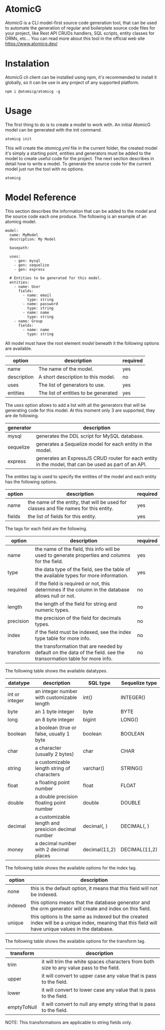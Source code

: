# AtomicG

AtomicG is a CLI model-first source code generation tool, that can be used to automate the generation of regular and 
boilerplate source code files for your project, like Rest API CRUDs handlers, SQL scripts, entity classes for ORMs, etc...
You can read more about this tool in the official web site https://www.atomicg.dev/

# Instalation

AtomicG cli client can be installed using npm, it's recommended to install it globally, so it can be use in any project of 
any supported platform.

    npm i @atomicg/atomicg -g

# Usage

The first thing to do is to create a model to work with. An initial AtomicG model can be generated with the init command.

    atomicg init

This will create the *atomicg.yml* file in the current folder, the created model it's simply a starting point, entities 
and generators must be added to the model to create useful code for the project. The next section describes in detail
how to write a model. To generate the source code for the current model just run the tool with no options.

    atomicg    

# Model Reference

This section describes the information that can be added to the model and the source code each one produce. The following
is an example of an atomicg model.

    model:
      name: MyModel
      description: My Model
    
      basepath:
    
      uses:
        - gen: mysql
        - gen: sequelize
        - gen: express
    
      # Entities to be generated for this model.
      entities:
        - name: User
          fields:
            - name: email
              type: string
            - name: password
              type: string
            - name: name
              type: string
        - name: Group
          fields:
            - name: name
              type: string

All model must have the root element *model* beneath it the following options are available.

| option      | description                          | required |
|-------------|--------------------------------------|----------|
| name        | The name of the model.               | yes      |
| description | A short description to this model.   | no       |
| uses        | The list of generators to use.       | yes      |
| entities    | The list of entities to be generated | yes      |

The *uses* option allows to add a list with all the generators that will be generating code for this model. At this moment 
only 3 are supported, they are de following.

| generator | description                                                                                          |
|-----------|------------------------------------------------------------------------------------------------------|
| mysql     | generates the DDL script for MySQL database.                                                         |
| sequelize | generates a Sequelize model for each entity in the model.                                            |
| express   | generates an ExpressJS CRUD router for each entity in the model, that can be used as part of an API. |

The *entities* tag is used to specify the entities of the model and each entity has the following options.

| option | description                                                                           | required |
|--------|---------------------------------------------------------------------------------------|----------|
| name   | the name of the entity, that will be used for classes and file names for this entity. | yes      |
| fields | the list of fields for this entity.                                                   | yes      |
 
The tags for each field are the following.

| option    | description                                                                                                        | required |
|-----------|--------------------------------------------------------------------------------------------------------------------|----------|
| name      | the name of the field, this info will be used to generate properties and columns for the field.                    | yes      |
| type      | the data type of the field, see the table of the available types for more information.                             | yes      |
| required  | if the field is required or not, this determines if the column in the database allows null or not.                 | no       |
| length    | the length of the field for string and numeric types.                                                              | no       |
| precision | the precision of the field for decimals types.                                                                     | no       |
| index     | if the field must be indexed, see the index type table for more info.                                              | no       |
| transform | the transformation that are needed by default on the data of the field. see the transormation table for more info. | no       |

The following table shows the available datatypes.

| datatype       | description                                        | SQL type                       | Sequelize type                 |
|----------------|----------------------------------------------------|--------------------------------|--------------------------------|
| int or integer | an integer number with customizable length         | int(<length>)                  | INTEGER(<length>)              |
| byte           | an 1 byte integer                                  | byte                           | BYTE                           |
| long           | an 8 byte integer                                  | bigint                         | LONG(<length>)                 |
| boolean        | a boolean (true or false, usually 1 byte           | boolean                        | BOOLEAN                        |
| char           | a character (usually 2 bytes)                      | char                           | CHAR                           |
| string         | a customizable length string of characters         | varchar(<length>)              | STRING(<length>)               |
| float          | a floating point number                            | float                          | FLOAT                          |
| double         | a double precision floating point number           | double                         | DOUBLE                         |
| decimal        | a customizable length and presicion decimal number | decimal(<length>, <precision>) | DECIMAL(<length>, <precision>) |
| money          | a decimal number with 2 decimal places             | decimal(11,2)                  | DECIMAL(11,2)                  |

The following table shows the available options for the index tag.

| option  | description                                                                                                                                         |
|---------|-----------------------------------------------------------------------------------------------------------------------------------------------------|
| none    | this is the default option, it means that this field will not be indexed.                                                                           |
| indexed | this options means that the database generator and the orm generator will create and index on this field.                                           |
| unique  | this options is the same as indexed but the created index will be a unique index,  meaning that this field will have unique values in the database. |

The following table shows the available options for the transform tag.

| transform   | description                                                                             |
|-------------|-----------------------------------------------------------------------------------------|
| trim        | it will trim the white spaces characters from both size to any value pass to the field. |
| upper       | it will convert to upper case any value that is pass to the field.                      |
| lower       | it will convert to lower case any value that is pass to the field.                      |
| emptyToNull | it will convert to null any empty string that is pass to the field.                     |

NOTE: This transformations are applicable to string fields only.